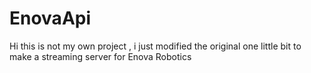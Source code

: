 # EnovaApi
Hi this is not my own project , i just modified the original one little bit to make a streaming server for Enova Robotics 
